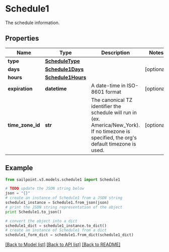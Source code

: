 # Schedule1

The schedule information.

## Properties

Name | Type | Description | Notes
------------ | ------------- | ------------- | -------------
**type** | [**ScheduleType**](ScheduleType.md) |  | 
**days** | [**Schedule1Days**](Schedule1Days.md) |  | [optional] 
**hours** | [**Schedule1Hours**](Schedule1Hours.md) |  | 
**expiration** | **datetime** | A date-time in ISO-8601 format | [optional] 
**time_zone_id** | **str** | The canonical TZ identifier the schedule will run in (ex. America/New_York).  If no timezone is specified, the org&#39;s default timezone is used. | [optional] 

## Example

```python
from sailpoint.v3.models.schedule1 import Schedule1

# TODO update the JSON string below
json = "{}"
# create an instance of Schedule1 from a JSON string
schedule1_instance = Schedule1.from_json(json)
# print the JSON string representation of the object
print Schedule1.to_json()

# convert the object into a dict
schedule1_dict = schedule1_instance.to_dict()
# create an instance of Schedule1 from a dict
schedule1_form_dict = schedule1.from_dict(schedule1_dict)
```
[[Back to Model list]](../README.md#documentation-for-models) [[Back to API list]](../README.md#documentation-for-api-endpoints) [[Back to README]](../README.md)


